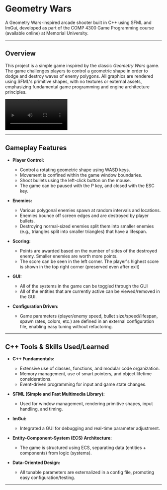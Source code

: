 # Geometry Wars  

A Geometry Wars-inspired arcade shooter built in C++ using SFML and ImGui, developed as part of the COMP 4300 Game Programming course (available online) at Memorial University.

---

## **Overview**

This project is a simple game inspired by the classic *Geometry Wars* game.  The game challenges players to control a geometric shape in order to dodge and destroy waves of enemy polygons. All graphics are rendered using SFML's primitive shapes, with no textures or external assets, emphasizing fundamental game programming and engine architecture principles.


<video src="https://github.com/user-attachments/assets/ecd98c6c-4a0f-4ad1-ba53-8d1c663ae87c" width="200" controls></video>


---

## **Gameplay Features**

- **Player Control:**  
  - Control a rotating geometric shape using WASD keys.
  - Movement is confined within the game window boundaries.
  - Shoot bullets using the left-click button on the mouse.
  - The game can be paused with the P key, and closed with the ESC key.

- **Enemies:**  
  - Various polygonal enemies spawn at random intervals and locations.
  - Enemies bounce off screen edges and are destroyed by player bullets.
  - Destroying normal-sized enemies split them into smaller enemies (e.g., triangles split into smaller triangles) that have a lifespan.

- **Scoring:**  
  - Points are awarded based on the number of sides of the destroyed enemy. Smaller enemies are worth more points.
  - The score can be seen in the left corner. The player's highest score is shown in the top right corner (preserved even after exit)
 
- **GUI:**  
  - All of the systems in the game can be toggled through the GUI
  - All of the entities that are currently active can be viewed/removed in the GUI.

- **Configuration Driven:**  
  - Game parameters (player/enemy speed, bullet size/speed/lifespan, spawn rates, colors, etc.) are defined in an external configuration file, enabling easy tuning without refactoring.

---

## **C++ Tools & Skills Used/Learned**

- **C++ Fundamentals:**  
  - Extensive use of classes, functions, and modular code organization.
  - Memory management, use of smart pointers, and object lifetime considerations.
  - Event-driven programming for input and game state changes.
 
- **SFML (Simple and Fast Multimedia Library):**  
  - Used for window management, rendering primitive shapes, input handling, and timing.

- **ImGui:**  
  - Integrated a GUI for debugging and real-time parameter adjustment.

- **Entity-Component-System (ECS) Architecture:**  
  - The game is structured using ECS, separating data (entities + components) from logic (systems).

- **Data-Oriented Design:**  
  - All tunable parameters are externalized in a config file, promoting easy configuration/testing.

---

